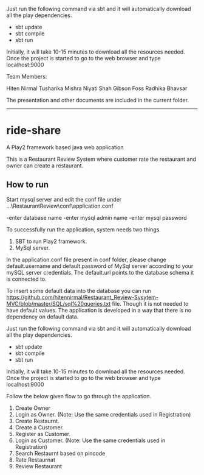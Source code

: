 
Just run the following command via sbt and it will automatically download all the play dependencies.

- sbt update
- sbt compile
- sbt run

Initially, it will take 10-15 minutes to download all the resources needed.
Once the project is started to go to the web browser and type localhost:9000

Team Members:

Hiten Nirmal
Tusharika Mishra
Niyati Shah
Gibson Foss
Radhika Bhavsar

The presentation and other documents are included in the current folder.


----------------------
# ride-share
A Play2 framework based java web application

This is a Restaurant Review System where customer rate the restaurant and owner can create a restaurant.

## How to run

Start mysql server and edit the conf file under ...\RestaurantReview\conf\application.conf

-enter database name
-enter mysql admin name
-enter mysql password 

To successfully run the application, system needs two things.

1. SBT to run Play2 framework.
2. MySql server.

In the application.conf file present in conf folder, please change default.username and default.password of MySql server according to your mySQL server credentials. The default.url points to the database schema it is connected to.


To insert some default data into the database you can run https://github.com/hitennirmal/Restaurant_Review-Sysytem-MVC/blob/master/SQL/sql%20queries.txt file. Though it is not needed to have default values. The application is developed in a way that there is no dependency on default data.


Just run the following command via sbt and it will automatically download all the play dependencies.

- sbt update
- sbt compile
- sbt run

Initially, it will take 10-15 minutes to download all the resources needed.
Once the project is started to go to the web browser and type localhost:9000

Follow the below given flow to go through the application.

1. Create Owner 
2. Login as Owner.
(Note: Use the same credentials used in Registration)
3. Create Restaurnt.
4. Create a Customer. 
5. Register as Customer. 
6. Login as Customer.
(Note: Use the same credentials used in Registration)
7. Search Restaurnt based on pincode
8. Rate Restaurnat
9. Review Restaurant
